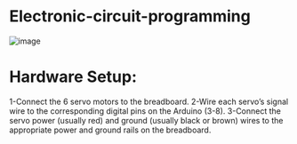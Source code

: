 

# Electronic-circuit-programming


![image](https://github.com/Svvcm/Electronic-circuit-programming/assets/148150911/913c8090-1d63-451e-a5f6-e1b7444a433a)

# Hardware Setup:
1-Connect the 6 servo motors to the breadboard.
2-Wire each servo’s signal wire to the corresponding digital pins on the Arduino (3-8).
3-Connect the servo power (usually red) and ground (usually black or brown) wires to the appropriate power and ground rails on the breadboard.







